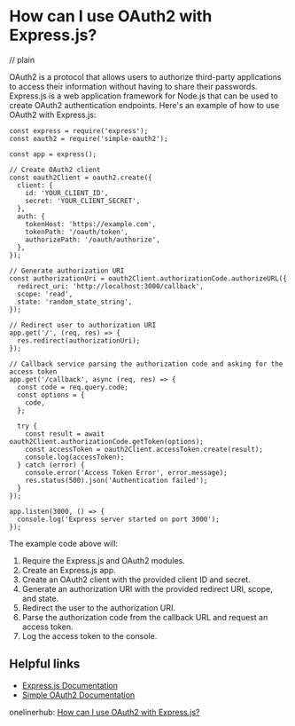 # How can I use OAuth2 with Express.js?
// plain

OAuth2 is a protocol that allows users to authorize third-party applications to access their information without having to share their passwords. Express.js is a web application framework for Node.js that can be used to create OAuth2 authentication endpoints. Here's an example of how to use OAuth2 with Express.js:

```
const express = require('express');
const oauth2 = require('simple-oauth2');

const app = express();

// Create OAuth2 client
const oauth2Client = oauth2.create({
  client: {
    id: 'YOUR_CLIENT_ID',
    secret: 'YOUR_CLIENT_SECRET',
  },
  auth: {
    tokenHost: 'https://example.com',
    tokenPath: '/oauth/token',
    authorizePath: '/oauth/authorize',
  },
});

// Generate authorization URI
const authorizationUri = oauth2Client.authorizationCode.authorizeURL({
  redirect_uri: 'http://localhost:3000/callback',
  scope: 'read',
  state: 'random_state_string',
});

// Redirect user to authorization URI
app.get('/', (req, res) => {
  res.redirect(authorizationUri);
});

// Callback service parsing the authorization code and asking for the access token
app.get('/callback', async (req, res) => {
  const code = req.query.code;
  const options = {
    code,
  };

  try {
    const result = await oauth2Client.authorizationCode.getToken(options);
    const accessToken = oauth2Client.accessToken.create(result);
    console.log(accessToken);
  } catch (error) {
    console.error('Access Token Error', error.message);
    res.status(500).json('Authentication failed');
  }
});

app.listen(3000, () => {
  console.log('Express server started on port 3000');
});
```

The example code above will:

1. Require the Express.js and OAuth2 modules.
2. Create an Express.js app.
3. Create an OAuth2 client with the provided client ID and secret.
4. Generate an authorization URI with the provided redirect URI, scope, and state.
5. Redirect the user to the authorization URI.
6. Parse the authorization code from the callback URL and request an access token.
7. Log the access token to the console.

## Helpful links

- [Express.js Documentation](https://expressjs.com/en/api.html)
- [Simple OAuth2 Documentation](https://github.com/lelylan/simple-oauth2)

onelinerhub: [How can I use OAuth2 with Express.js?](https://onelinerhub.com/expressjs/how-can-i-use-oauth--with-express-js)